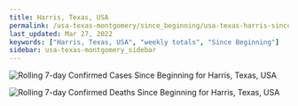 ```yaml
---
title: Harris, Texas, USA
permalink: /usa-texas-montgomery/since_beginning/usa-texas-harris-since_beginning.html
last_updated: Mar 27, 2022
keywords: ["Harris, Texas, USA", "weekly totals", "Since Beginning"]
sidebar: usa-texas-montgomery_sidebar
---
```


![Rolling 7-day Confirmed Cases Since Beginning for Harris, Texas, USA](/covid_tracker/images/graphs/usa-texas-harris-rolling_7_days_confirmed-since_beginning_graph.png)

![Rolling 7-day Confirmed Deaths Since Beginning for Harris, Texas, USA](/covid_tracker/images/graphs/usa-texas-harris-rolling_7_days_deaths-since_beginning_graph.png)
